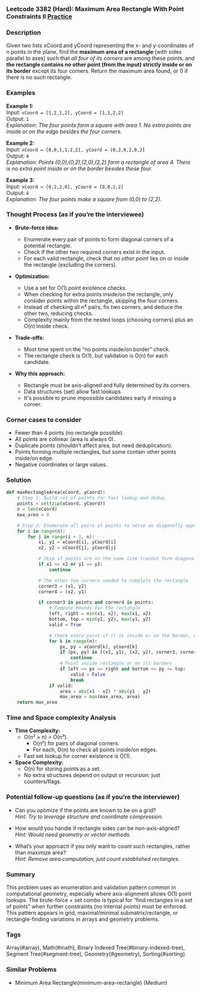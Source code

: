 ### Leetcode 3382 (Hard): Maximum Area Rectangle With Point Constraints II [Practice](https://leetcode.com/problems/maximum-area-rectangle-with-point-constraints-ii)

### Description  
Given two lists xCoord and yCoord representing the x- and y-coordinates of n points in the plane, find the **maximum area of a rectangle** (with sides parallel to axes) such that *all four of its corners* are among these points, and **the rectangle contains no other point (from the input) strictly inside or on its border** except its four corners.
Return the maximum area found, or 0 if there is no such rectangle.

### Examples  

**Example 1:**  
Input: `xCoord = [1,2,1,2], yCoord = [1,1,2,2]`  
Output: `1`  
*Explanation: The four points form a square with area 1. No extra points are inside or on the edge besides the four corners.*

**Example 2:**  
Input: `xCoord = [0,0,1,1,2,2], yCoord = [0,2,0,2,0,2]`  
Output: `4`  
*Explanation: Points (0,0),(0,2),(2,0),(2,2) form a rectangle of area 4. There is no extra point inside or on the border besides these four.*

**Example 3:**  
Input: `xCoord = [0,2,2,0], yCoord = [0,0,2,2]`  
Output: `4`  
*Explanation: The four points make a square from (0,0) to (2,2).*


### Thought Process (as if you’re the interviewee)  
- **Brute-force idea:**  
  - Enumerate every pair of points to form diagonal corners of a potential rectangle.
  - Check if the other two required corners exist in the input.
  - For each valid rectangle, check that *no other point* lies on or inside the rectangle (excluding the corners).

- **Optimization:**  
  - Use a set for O(1) point existence checks.
  - When checking for extra points inside/on the rectangle, only consider points within the rectangle, skipping the four corners.
  - Instead of checking all n⁴ pairs, fix two corners, and deduce the other two, reducing checks.
  - Complexity mainly from the nested loops (choosing corners) plus an O(n) inside check.

- **Trade-offs:**  
  - Most time spent on the “no points inside/on border” check.
  - The rectangle check is O(1), but validation is O(n) for each candidate.

- **Why this approach:**  
  - Rectangle must be axis-aligned and fully determined by its corners.
  - Data structures (set) allow fast lookups.  
  - It's possible to prune impossible candidates early if missing a corner.


### Corner cases to consider  
- Fewer than 4 points (no rectangle possible).
- All points are colinear (area is always 0).
- Duplicate points (shouldn’t affect area, but need deduplication).
- Points forming multiple rectangles, but some contain other points inside/on edge.
- Negative coordinates or large values.


### Solution

```python
def maxRectangleArea(xCoord, yCoord):
    # Step 1: Build set of points for fast lookup and dedup.
    points = set(zip(xCoord, yCoord))
    n = len(xCoord)
    max_area = 0

    # Step 2: Enumerate all pairs of points to serve as diagonally opposite corners.
    for i in range(n):
        for j in range(i + 1, n):
            x1, y1 = xCoord[i], yCoord[i]
            x2, y2 = xCoord[j], yCoord[j]

            # Skip if points are on the same line (cannot form diagonal)
            if x1 == x2 or y1 == y2:
                continue

            # The other two corners needed to complete the rectangle
            corner3 = (x1, y2)
            corner4 = (x2, y1)

            if corner3 in points and corner4 in points:
                # Compute bounds for the rectangle
                left, right = min(x1, x2), max(x1, x2)
                bottom, top = min(y1, y2), max(y1, y2)
                valid = True

                # Check every point if it is inside or on the border, excluding four corners
                for k in range(n):
                    px, py = xCoord[k], yCoord[k]
                    if (px, py) in [(x1, y1), (x2, y2), corner3, corner4]:
                        continue
                    # Point inside rectangle or on its borders
                    if left <= px <= right and bottom <= py <= top:
                        valid = False
                        break
                if valid:
                    area = abs(x1 - x2) * abs(y1 - y2)
                    max_area = max(max_area, area)
    return max_area
```

### Time and Space complexity Analysis  

- **Time Complexity:**  
  - O(n² × n) = O(n³).  
    - O(n²) for pairs of diagonal corners.
    - For each, O(n) to check all points inside/on edges.
  - Fast set lookup for corner existence is O(1).
- **Space Complexity:**  
  - O(n) for storing points as a set.
  - No extra structures depend on output or recursion: just counters/flags.

### Potential follow-up questions (as if you’re the interviewer)  

- Can you optimize if the points are known to be on a grid?  
  *Hint: Try to leverage structure and coordinate compression.*

- How would you handle if rectangle sides can be non-axis-aligned?  
  *Hint: Would need geometry or vector methods.*

- What’s your approach if you only want to count such rectangles, rather than maximize area?  
  *Hint: Remove area computation, just count established rectangles.*

### Summary
This problem uses an enumeration and validation pattern common in computational geometry, especially where axis-alignment allows O(1) point lookups. The brute-force + set combo is typical for “find rectangles in a set of points” when further constraints (no internal points) must be enforced. This pattern appears in grid, maximal/minimal submatrix/rectangle, or rectangle-finding variations in arrays and geometry problems.

### Tags
Array(#array), Math(#math), Binary Indexed Tree(#binary-indexed-tree), Segment Tree(#segment-tree), Geometry(#geometry), Sorting(#sorting)

### Similar Problems
- Minimum Area Rectangle(minimum-area-rectangle) (Medium)